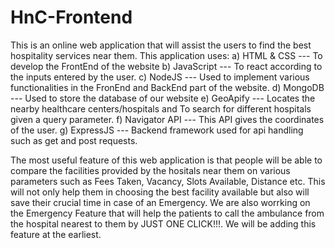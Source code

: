 # HnC-Frontend
This is an online web application that will assist the users to find the best hospitality services near them.
This application uses:
a) HTML & CSS --- To develop the FrontEnd of the website
b) JavaScript --- To react according to the inputs entered by the user.
c) NodeJS --- Used to implement various functionalities in the FronEnd and BackEnd part of the website.
d) MongoDB --- Used to store the database of our website
e) GeoApify --- Locates the nearby healthcare centers/hospitals and To search for different hospitals given a query parameter.
f) Navigator API --- This API gives the coordinates of the user.
g) ExpressJS --- Backend framework used for api handling such as get and post requests.

The most useful feature of this web application is that people will be able to compare the facilities provided by the hositals near them on various parameters such as Fees Taken, Vacancy, Slots Available, Distance etc. This will not only help them in choosing the best facility available but also will save their crucial time in case of an Emergency. We are also worrking on the Emergency Feature that will help the patients to call the ambulance from the hospital nearest to them by JUST ONE CLICK!!!. We will be adding this feature at the earliest.
